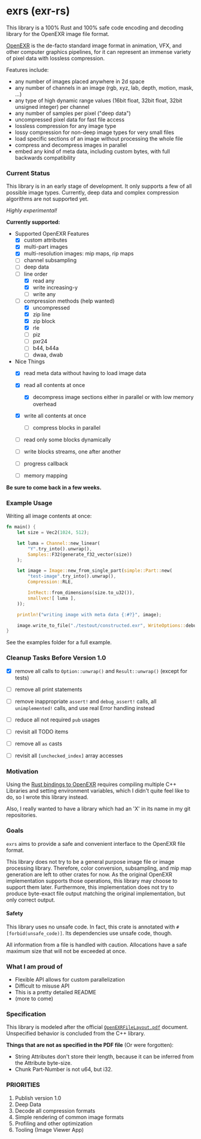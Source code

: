 # exrs (exr-rs)

This library is a 100% Rust and 100% safe code 
encoding and decoding library for the OpenEXR image file format.

[OpenEXR](http://www.openexr.com/) 
is the de-facto standard image format in animation, VFX, and 
other computer graphics pipelines, for it can represent an immense variety of pixel data with lossless compression. 

Features include:
- any number of images placed anywhere in 2d space
- any number of channels in an image (rgb, xyz, lab, depth, motion, mask, ...)
- any type of high dynamic range values (16bit float, 32bit float, 32bit unsigned integer) per channel
- any number of samples per pixel ("deep data")
- uncompressed pixel data for fast file access
- lossless compression for any image type 
- lossy compression for non-deep image types for very small files
- load specific sections of an image without processing the whole file
- compress and decompress images in parallel
- embed any kind of meta data, including custom bytes, with full backwards compatibility

### Current Status

This library is in an early stage of development. It only supports a few of all possible image types.
Currently, deep data and complex compression algorithms are not supported yet.

_Highly experimental!_

__Currently supported:__

- Supported OpenEXR Features
    - [x] custom attributes
    - [x] multi-part images
    - [x] multi-resolution images: mip maps, rip maps
    - [ ] channel subsampling
    - [ ] deep data
    - [ ] line order
        - [x] read any
        - [x] write increasing-y
        - [ ] write any
        
    - [ ] compression methods (help wanted)
        - [x] uncompressed
        - [x] zip line
        - [x] zip block
        - [x] rle
        - [ ] piz
        - [ ] pxr24
        - [ ] b44, b44a
        - [ ] dwaa, dwab

- Nice Things
    - [x] read meta data without having to load image data
    - [x] read all contents at once
        - [x] decompress image sections either 
              in parallel or with low memory overhead
    - [x] write all contents at once
        - [ ] compress blocks in parallel
    - [ ] read only some blocks dynamically
    - [ ] write blocks streams, one after another
    - [ ] progress callback
    - [ ] memory mapping
    
    
<!--
- [x] Inspecting Metadata
    - [x] Singlepart
        - [x] Tiles
        - [x] Scan lines
        - [x] Deep Tiles
        - [ ] Deep Scan Lines _(coded, but untested)_
    - [x] Multipart
        - [x] Tiles
        - [x] Scan lines
        - [ ] Deep Tiles _(coded, but untested)_
        - [x] Deep Scan Lines
    - [x] Multi Resolution
        - [x] Singular Resolution
        - [x] MipMaps
        - [x] RipMaps _(coded, but untested)_
    - [x] Non-Standard Attributes
        - [x] Reading those with known names and unknown names
        - [x] Reading those with known types
        - [x] Reading those with unknown types into a plain byte buffer
    - [ ] Nice API for preview attribute extraction
    
- [ ] Decompressing Pixel Data
    - [x] Any LineOrder
    - [x] Any Pixel Type (`f16`, `f32`, `u32`)
    - [x] Multipart
    - [ ] Deep Data
    - [x] Rip/Mip Maps  _(coded, but untested)_
    - [ ] Nice API for RGBA conversion and displaying other color spaces?
    - [ ] Compression Methods
        - [x] Uncompressed
        - [x] ZIPS
        - [x] ZIP
        - [x] RLE
        - [ ] PIZ
        - [ ] RXR24
        - [ ] B44, B44A
        - [ ] DWAA, DWAB

- [ ] Writing images
    - [x] Scan Lines
    - [x] Tiles
    - [x] Multipart
    - [ ] Deep Data
    - [ ] User supplied line order
    - [x] Rip/Mip Maps _(coded, but untested)_
    - [ ] 100% correct meta data
    - [x] Compression Methods
        - [x] Uncompressed
        - [x] ZIPS
        - [x] ZIP
        - [x] RLE
        - [ ] PIZ
        - [ ] RXR24
        - [ ] B44, B44A
        - [ ] DWAA, DWAB
    
- [x] Decompressing multiple blocks in parallel
- [ ] Compressing multiple blocks in parallel

- [ ] Profiling and real optimization
    - [ ] Memory Mapping?
- [ ] IO Progress callback?
- [ ] SIMD
- [ ] Detailed file validation
    - [ ] Channels with an x or y sampling rate other than 1 are allowed only in flat, scan-line based images.
    - [ ] If an image is deep or tiled, then the x and y sampling rates for all of its channels must be 1.
    - [ ] If the headers include timeCode and chromaticities attributes, then the values of those attributes must also be the same for all parts of a file
    - [ ] Scan-line based images cannot be multi-resolution images.
    - [ ] Scan-line based images cannot have unspecified line order?
    - [x] Image part name is required for multipart images
    - [ ] Enforce minimum length of 1 for arrays
    - [x] [Validate data_window matches data size when writing images] is not required because one is inferred from the other
    - [x] Channel names and image part names must be unique
    
- [ ] Explore different APIs
    - [ ] Let user decide how to store data
    - [x] Loading Metadata and specific tiles or blocks separately
-->
    
__Be sure to come back in a few weeks.__

### Example Usage

Writing all image contents at once:
```rust
fn main() {
    let size = Vec2(1024, 512);

    let luma = Channel::new_linear(
        "Y".try_into().unwrap(),
        Samples::F32(generate_f32_vector(size))
    );

    let image = Image::new_from_single_part(simple::Part::new(
        "test-image".try_into().unwrap(),
        Compression::RLE,

        IntRect::from_dimensions(size.to_u32()),
        smallvec![ luma ],
    ));

    println!("writing image with meta data {:#?}", image);

    image.write_to_file("./testout/constructed.exr", WriteOptions::debug()).unwrap();
}
```

See the examples folder for a full example.


### Cleanup Tasks Before Version 1.0
- [x] remove all calls to `Option::unwrap()` and `Result::unwrap()` (except for tests)
- [ ] remove all print statements
- [ ] remove inappropriate `assert!` and `debug_assert!` calls,
        all `unimplemented!` calls,
        and use real Error handling instead
- [ ] reduce all not required `pub` usages
- [ ] revisit all TODO items
- [ ] remove all `as` casts 
- [ ] revisit all `[unchecked_index]` array accesses


### Motivation

Using the [Rust bindings to OpenEXR](https://github.com/cessen/openexr-rs) 
requires compiling multiple C++ Libraries 
and setting environment variables, 
which I didn't quite feel like to do, 
so I wrote this library instead.

Also, I really wanted to have a library 
which had an 'X' in its name in my git repositories.

### Goals

`exrs` aims to provide a safe and convenient 
interface to the OpenEXR file format.

This library does not try to be a general purpose image file or image processing library.
Therefore, color conversion, subsampling, and mip map generation are left to other crates for now.
As the original OpenEXR implementation supports those operations, this library may choose to support them later.
Furthermore, this implementation does not try to produce byte-exact file output
matching the original implementation, but only correct output.

#### Safety
This library uses no unsafe code. In fact, this crate is annotated with `#[forbid(unsafe_code)]`.
Its dependencies use unsafe code, though.

All information from a file is handled with caution.
Allocations have a safe maximum size that will not be exceeded at once.


### What I am proud of

-   Flexible API allows for custom parallelization
-   Difficult to misuse API
-   This is a pretty detailed README
-   (more to come)

### Specification

This library is modeled after the 
official [`OpenEXRFileLayout.pdf`](http://www.openexr.com/documentation.html)
document. Unspecified behavior is concluded from the C++ library.

__Things that are not as specified in the PDF file__ (Or were forgotten):

-   String Attributes don't store their length,
    because it can be inferred from the Attribute byte-size.
-   Chunk Part-Number is not u64, but i32.

### PRIORITIES
1. Publish version 1.0
1. Deep Data
1. Decode all compression formats
1. Simple rendering of common image formats
1. Profiling and other optimization
1. Tooling (Image Viewer App)
